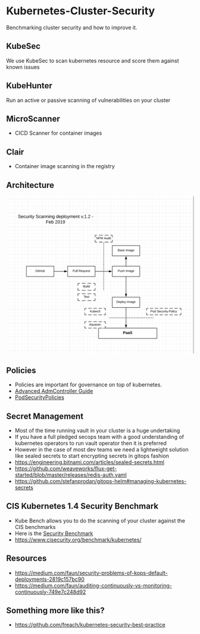 Kubernetes-Cluster-Security
==================
Benchmarking cluster security and how to improve it.

KubeSec
-----------
We use KubeSec to scan kubernetes resource and score them against known
issues


KubeHunter
----------
Run an active or passive scanning of vulnerabilities on your cluster



MicroScanner
---------------
* CICD Scanner for container images

Clair
-------
* Container image scanning in the registry


Architecture
-------------
![arch](arch.png)

Policies
----------
* Policies are important for governance on top of kubernetes.
* [Advanced AdmController Guide](https://engineering.opsgenie.com/advanced-kubernetes-objects-53f5e9bc0c28)
* [PodSecurityPolicies](https://github.com/freach/kubernetes-security-best-practice/tree/master/PSP)


Secret Management
---------------
* Most of the time running vault in your cluster is a huge undertaking
* If you have a full pledged secops team with a good understanding of kubernetes operators to run vault operator then it is preferred
* However in the case of most dev teams we need a lightweight solution like sealed secrets to start encrypting secrets in gitops fashion
* https://engineering.bitnami.com/articles/sealed-secrets.html
* https://github.com/weaveworks/flux-get-started/blob/master/releases/redis-auth.yaml
* https://github.com/stefanprodan/gitops-helm#managing-kubernetes-secrets

CIS Kubernetes 1.4 Security Benchmark
-----------------------------------
* Kube Bench allows you to do the scanning of your cluster against the CIS benchmarks
* Here is the [Security Benchmark](./benchmark.pdf)
* https://www.cisecurity.org/benchmark/kubernetes/

Resources
-----------
* https://medium.com/faun/security-problems-of-kops-default-deployments-2819c157bc90
* https://medium.com/faun/auditing-continuously-vs-monitoring-continuously-749e7c248d92

Something more like this?
---------------------------
* https://github.com/freach/kubernetes-security-best-practice
